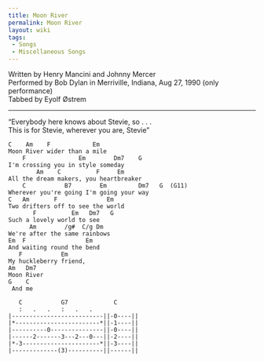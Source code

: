 ```yaml
---
title: Moon River
permalink: Moon River
layout: wiki
tags:
 - Songs
 - Miscellaneous Songs
---
```


Written by Henry Mancini and Johnny Mercer  
Performed by Bob Dylan in Merriville, Indiana, Aug 27, 1990 (only
performance)  
Tabbed by Eyolf Østrem

* * * * *

“Everybody here knows about Stevie, so . . .  
This is for Stevie, wherever you are, Stevie”

    C    Am    F            Em
    Moon River wider than a mile
        F               Em        Dm7    G
    I'm crossing you in style someday
            Am    C          F     Em
    All the dream makers, you heartbreaker
        C           B7        Em         Dm7   G  (G11)
    Wherever you're going I'm going your way
    C   Am       F              Em
    Two drifters off to see the world
           F          Em   Dm7   G
    Such a lovely world to see
          Am        /g#  C/g Dm
    We're after the same rainbows
    Em  F                 Em
    And waiting round the bend
       F           Em
    My huckleberry friend,
    Am   Dm7
    Moon River
    G    C
     And me

       C           G7             C
       :   .   .   :   .   .
    |--------------------------||-0----||
    |*------------------------*||-1----||
    |----------0---------------||-0----||
    |------2-------3---2---0---||-2----||
    |*-3----------------------*||-3----||
    |-------------(3)----------||------||
